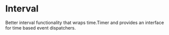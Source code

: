 # Interval

Better interval functionality that wraps time.Timer and provides an interface for time based event dispatchers.
